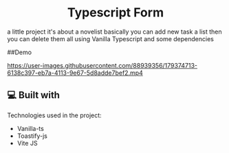 <h1 align="center" id="title">Typescript Form</h1>

<p id="description">a little project it's about a novelist basically you can add new task a list then you can delete them all using Vanilla Typescript and some dependencies</p>

 ##Demo
 

https://user-images.githubusercontent.com/88939356/179374713-6138c397-eb7a-4113-9e67-5d8adde7bef2.mp4



<h2>💻 Built with</h2>

Technologies used in the project:

*   Vanilla-ts
*   Toastify-js
*   Vite JS
